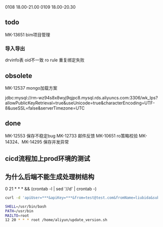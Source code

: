 
0108 18.00-21.00
0109 18.00-20.30



## todo


MK-13651 bim项目管理


### 导入导出

 drvinfo表 oid不一致
 ro rule 重复绑定失败

## obsolete

MK-12537 mongo加载方案

jdbc:mysql://rm-wz94s8x8wyj9qjpc8.mysql.rds.aliyuncs.com:3306/wk_lps?allowPublicKeyRetrieval=true&useUnicode=true&characterEncoding=UTF-8&useSSL=false&serverTimezone=UTC

## done

MK-12553 保存不稳定bug
MK-12733 邮件反馈
MK-10651 ro策略校验
MK-14324、MK-14295 保存并发异常

## cicd流程加上prod环境的测试




## 为什么后端不能生成处理树结构


0 21 * * * <command> && (crontab -l | sed '/<command>/d' | crontab -)


```sh
curl -d 'apiUser=***&apiKey=***&from=test@test.com&fromName=liubida&subject=测试&replyTo=reply@test.com&templateInvokeName=ifaxin_bill' --data-urlencode 'xsmtpapi={"to": ["ben@ifaxin.com", "joe@ifaxin.com"],"sub":{"%name%": ["Ben", "Joe"],"%money%":[288, 497]}}&headers={"header1": "value1", "header2": "value2"}' http://api2.sendcloud.net/api/mail/sendtemplate
```



```sh
SHELL=/usr/bin/bash
PATH=/usr/bin
MAILTO=root
12 20 * * * root /home/aliyun/update_version.sh 
```